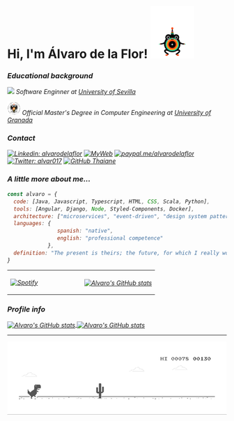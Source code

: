 # Hi, I'm Álvaro de la Flor! <img alt="hi" width=100 src="img/hi.gif"/>

### *Educational background*

<p><img src="https://www.gbif.es/wp-content/uploads/2007/08/Departamento-Biologia-Vegetal-y-Ecologia-Universidad-de-Sevilla-1.png" width="30"><em> Software Enginner at <a href="http://www.us.es">University of Sevilla</a></br>

<p><img src="img/UGR-Logo.png" width="30"><em> Official Master's Degree in Computer Engineering at <a href="http://www.ugr.es">University of Granada</a></br>

### *Contact*

[![Linkedin: alvarodelaflor](https://img.shields.io/badge/-alvarodelaflor-blue?style=flat-square&logo=Linkedin&logoColor=white&link=https://www.linkedin.com/in/alvarodelaflor/)](https://www.linkedin.com/in/alvarodelaflor/)
[![MyWeb](https://img.shields.io/badge/Personal%20Website-alvarodelaflor.com-blue)](https://www.alvarodelaflor.com)
[![paypal.me/alvarodelaflor](https://ionicabizau.github.io/badges/paypal.svg)](https://www.paypal.me/alvarodelaflor)
[![Twitter: alvar017](https://img.shields.io/twitter/follow/alvar017?style=social)](https://twitter.com/alvar017)
[![GitHub Thaiane](https://img.shields.io/github/followers/alvarodelaflor?label=follow&style=social)](https://github.com/alvarodelaflor)


### *A little more about me...*  

```javascript
const alvaro = {
  code: [Java, Javascript, Typescript, HTML, CSS, Scala, Python],
  tools: [Angular, Django, Node, Styled-Components, Docker],
  architecture: ["microservices", "event-driven", "design system pattern"],
  languages: {
                spanish: "native",
                english: "professional competence"
             },
  definition: "The present is theirs; the future, for which I really worked, is mine"
}
```

<table width="100%">
  <tr>
    <td width="50%">
      <a href="https://open.spotify.com/user/1184303827">
        <img align="center" src="https://alvarodelaflor-alvarodelaflor.vercel.app/api/spotify" alt="Spotify" />
      </a>
    </td>
    <td width="50%">
    <br>
      <a href="https://wakatime.com/@alvarodelaflor">
        <img align="center" src="https://github-readme-stats.vercel.app/api/wakatime?username=alvarodelaflor&v=2" alt="Alvaro's GitHub stats" />
      </a>
      </p>
    </td>
  </tr>
</table>

### *Profile info*  

<a href="https://github.com/alvarodelaflor">
  <img align="center" src="https://github-readme-stats.vercel.app/api?username=alvarodelaflor&show_icons=true&title_color=151515&icon_color=79ff97&text_color=9f9f9f&bg_color=fff" alt="Alvaro's GitHub stats" />
</a>

<a href="https://github.com/alvarodelaflor">
  <img align="center" src="https://github-readme-stats.vercel.app/api/top-langs?username=alvarodelaflor&show_icons=true&title_color=151515&icon_color=79ff97&text_color=9f9f9f&bg_color=fff" alt="Alvaro's GitHub stats" />
</a>

---

<a href="https://github.com/alvarodelaflor">
  <img align="center" src="img/dino.gif" alt="Dino" />
</a>
